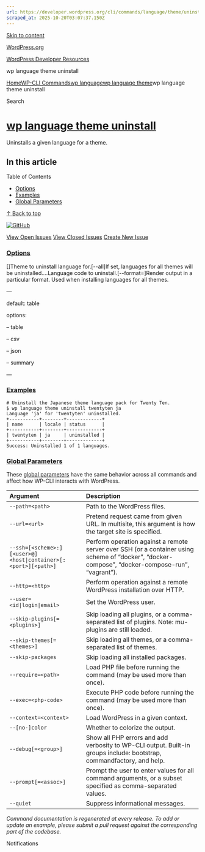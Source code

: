 ```yaml
---
url: https://developer.wordpress.org/cli/commands/language/theme/uninstall/
scraped_at: 2025-10-20T03:07:37.150Z
---
```


[Skip to content](https://developer.wordpress.org/cli/commands/language/theme/uninstall/#wp--skip-link--target)

[WordPress.org](https://wordpress.org/)

[WordPress Developer Resources](https://developer.wordpress.org/)

wp language theme uninstall


[Home](https://developer.wordpress.org/)[WP-CLI Commands](https://developer.wordpress.org/cli/commands/)[wp language](https://developer.wordpress.org/cli/commands/language/)[wp language theme](https://developer.wordpress.org/cli/commands/language/theme/)wp language theme uninstall

Search

# [wp language theme uninstall](https://developer.wordpress.org/cli/commands/language/theme/uninstall/)

Uninstalls a given language for a theme.

## In this article

Table of Contents

- [Options](https://developer.wordpress.org/cli/commands/language/theme/uninstall/#options)
- [Examples](https://developer.wordpress.org/cli/commands/language/theme/uninstall/#examples)
- [Global Parameters](https://developer.wordpress.org/cli/commands/language/theme/uninstall/#global-parameters)

[↑ Back to top](https://developer.wordpress.org/cli/commands/language/theme/uninstall/#wp--skip-link--target)

[![GitHub](https://make.wordpress.org/cli/wp-content/plugins/wporg-cli/assets/images/github-mark.svg)](https://github.com/wp-cli/language-command)

[View Open Issues](https://github.com/login?return_to=%2Fissues%3Fq%3Dlabel%3Acommand%3Alanguage-theme-uninstall+sort%3Aupdated-desc+org%3Awp-cli+is%3Aopen) [View Closed Issues](https://github.com/login?return_to=%2Fissues%3Fq%3Dlabel%3Acommand%3Alanguage-theme-uninstall+sort%3Aupdated-desc+org%3Awp-cli+is%3Aclosed) [Create New Issue](https://github.com/wp-cli/language-command/issues/new)

### [Options](https://developer.wordpress.org/cli/commands/language/theme/uninstall/\#options)

\[<theme>\]Theme to uninstall language for.\[--all\]If set, languages for all themes will be uninstalled.<language>…Language code to uninstall.\[--format=<format>\]Render output in a particular format. Used when installing languages for all themes.

—

default: table

options:

– table

– csv

– json

– summary

—

### [Examples](https://developer.wordpress.org/cli/commands/language/theme/uninstall/\#examples)

```
# Uninstall the Japanese theme language pack for Twenty Ten.
$ wp language theme uninstall twentyten ja
Language 'ja' for 'twentyten' uninstalled.
+-----------+--------+-------------+
| name      | locale | status      |
+-----------+--------+-------------+
| twentyten | ja     | uninstalled |
+-----------+--------+-------------+
Success: Uninstalled 1 of 1 languages.

```

### [Global Parameters](https://developer.wordpress.org/cli/commands/language/theme/uninstall/\#global-parameters)

These [global parameters](https://make.wordpress.org/cli/handbook/config/) have the same behavior across all commands and affect how WP-CLI interacts with WordPress.

| **Argument** | **Description** |
| :-- | :-- |
| `--path=<path>` | Path to the WordPress files. |
| `--url=<url>` | Pretend request came from given URL. In multisite, this argument is how the target site is specified. |
| `--ssh=[<scheme>:][<user>@]<host\|container>[:<port>][<path>]` | Perform operation against a remote server over SSH (or a container using scheme of “docker”, “docker-compose”, “docker-compose-run”, “vagrant”). |
| `--http=<http>` | Perform operation against a remote WordPress installation over HTTP. |
| `--user=<id\|login\|email>` | Set the WordPress user. |
| `--skip-plugins[=<plugins>]` | Skip loading all plugins, or a comma-separated list of plugins. Note: mu-plugins are still loaded. |
| `--skip-themes[=<themes>]` | Skip loading all themes, or a comma-separated list of themes. |
| `--skip-packages` | Skip loading all installed packages. |
| `--require=<path>` | Load PHP file before running the command (may be used more than once). |
| `--exec=<php-code>` | Execute PHP code before running the command (may be used more than once). |
| `--context=<context>` | Load WordPress in a given context. |
| `--[no-]color` | Whether to colorize the output. |
| `--debug[=<group>]` | Show all PHP errors and add verbosity to WP-CLI output. Built-in groups include: bootstrap, commandfactory, and help. |
| `--prompt[=<assoc>]` | Prompt the user to enter values for all command arguments, or a subset specified as comma-separated values. |
| `--quiet` | Suppress informational messages. |

_Command documentation is regenerated at every release. To add or update an example, please submit a pull request against the corresponding part of the codebase._

Notifications